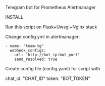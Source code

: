 Telegram bot for Prometheus Alertmanager



INSTALL

Run this script on Flask+Uwsgi+Nginx stack

Change config.yml in alertmanager:

```
- name: "team-tg"
  webhook_configs:
  - url: 'http://bot_ip:bot_port'
    send_resolved: true
```

Create config file (config.yaml) for script with

chat_id: "CHAT_ID"
token: "BOT_TOKEN"


